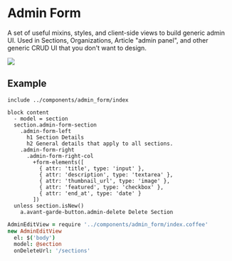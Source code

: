 # Admin Form

A set of useful mixins, styles, and client-side views to build generic admin UI. Used in Sections, Organizations, Article "admin panel", and other generic CRUD UI that you don't want to design.

![](https://s3.amazonaws.com/f.cl.ly/items/1c3G2e2x3M0i1G2R3f11/Image%202015-07-10%20at%204.39.25%20PM.png)

## Example

````jade
include ../components/admin_form/index

block content
  - model = section
  section.admin-form-section
    .admin-form-left
      h1 Section Details
      h2 General details that apply to all sections.
    .admin-form-right
      .admin-form-right-col
        +form-elements([
          { attr: 'title', type: 'input' },
          { attr: 'description', type: 'textarea' },
          { attr: 'thumbnail_url', type: 'image' },
          { attr: 'featured', type: 'checkbox' },
          { attr: 'end_at', type: 'date' }
        ])
  unless section.isNew()
    a.avant-garde-button.admin-delete Delete Section
````

````coffeescript
AdminEditView = require '../components/admin_form/index.coffee'
new AdminEditView
  el: $('body')
  model: @section
  onDeleteUrl: '/sections'
````